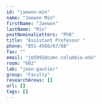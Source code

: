 ```yaml
---
id: "jaewon-min"
name: "Jaewon Min"
firstName: "Jaewon"
lastName: "Min"
postNominalLetters: "PhD"
title: "Assistant Professor "
phone: "851-4566/67/68"
fax: ""
email: "jm5092@cumc.columbia.edu"
room: "602"
lab: "jean-gautier"
group: "Faculty"
researchAreas: []
url: []
tags: []
---
```

